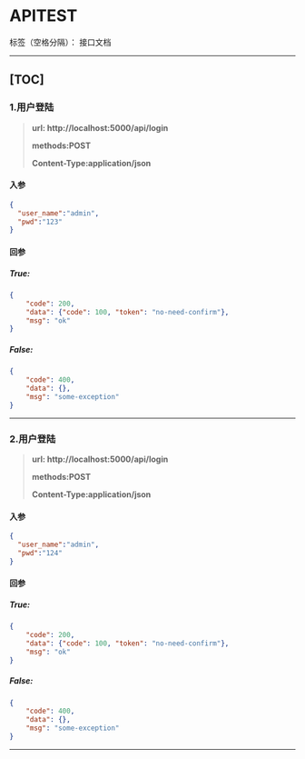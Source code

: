 ﻿# APITEST

标签（空格分隔）： 接口文档

---
[TOC]
----
### 1.用户登陆

> **url: http://localhost:5000/api/login**
>
> **methods:POST**
>
> **Content-Type:application/json**

#### 入参
[//]:param
```json
{
  "user_name":"admin",
  "pwd":"123"
}
```
[//]:param

#### 回参
##### True:
[//]:True-response
```json
{
    "code": 200, 
    "data": {"code": 100, "token": "no-need-confirm"}, 
    "msg": "ok"
}
```
[//]:True-response

##### False:
[//]:False-response
```json
{
    "code": 400, 
    "data": {}, 
    "msg": "some-exception"
}
```
[//]:False-response

----

### 2.用户登陆

> **url: http://localhost:5000/api/login**
>
> **methods:POST**
>
> **Content-Type:application/json**

#### 入参
[//]: param
```json
{
  "user_name":"admin",
  "pwd":"124"
}
```
[//]: param


#### 回参
##### True:
[//]:True-response
```json
{
    "code": 200, 
    "data": {"code": 100, "token": "no-need-confirm"}, 
    "msg": "ok"
}
```
[//]:True-response

##### False:
[//]:False-response
```json
{
    "code": 400, 
    "data": {}, 
    "msg": "some-exception"
}
```
[//]:False-response

----